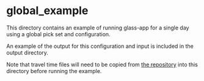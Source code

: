 # global_example

This directory contains an example of running glass-app for a single day using
a global pick set and configuration.

An example of the output for this configuration and input is included in the
output directory.

Note that travel time files will need to be copied from [the repository](https://github.com/usgs/neic-glass3/tree/master/glasscore/traveltime/tt-files)
into this directory before running the example.

